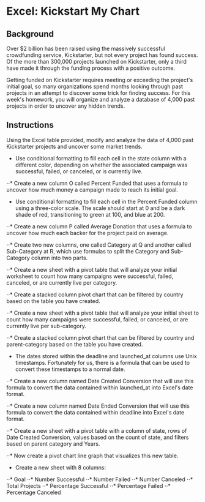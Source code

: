 # Excel: Kickstart My Chart


## Background

Over $2 billion has been raised using the massively successful crowdfunding service, Kickstarter, but not every project has found success. Of the more than 300,000 projects launched on Kickstarter, only a third have made it through the funding process with a positive outcome.

Getting funded on Kickstarter requires meeting or exceeding the project's initial goal, so many organizations spend months looking through past projects in an attempt to discover some trick for finding success. For this week's homework, you will organize and analyze a database of 4,000 past projects in order to uncover any hidden trends.


## Instructions

Using the Excel table provided, modify and analyze the data of 4,000 past Kickstarter projects and uncover some market trends.

* Use conditional formatting to fill each cell in the state column with a different color, depending on whether the associated campaign was successful, failed, or canceled, or is currently live.

⋅⋅* Create a new column O called Percent Funded that uses a formula to uncover how much money a campaign made to reach its initial goal.

* Use conditional formatting to fill each cell in the Percent Funded column using a three-color scale. The scale should start at 0 and be a dark shade of red, transitioning to green at 100, and blue at 200.

⋅⋅* Create a new column P called Average Donation that uses a formula to uncover how much each backer for the project paid on average.

⋅⋅* Create two new columns, one called Category at Q and another called Sub-Category at R, which use formulas to split the Category and Sub-Category column into two parts.

⋅⋅* Create a new sheet with a pivot table that will analyze your initial worksheet to count how many campaigns were successful, failed, canceled, or are currently live per category.

⋅⋅* Create a stacked column pivot chart that can be filtered by country based on the table you have created.

⋅⋅* Create a new sheet with a pivot table that will analyze your initial sheet to count how many campaigns were successful, failed, or canceled, or are currently live per sub-category.

⋅⋅* Create a stacked column pivot chart that can be filtered by country and parent-category based on the table you have created.

* The dates stored within the deadline and launched_at columns use Unix timestamps. Fortunately for us, there is a formula that can be used to convert these timestamps to a normal date.

⋅⋅* Create a new column named Date Created Conversion that will use this formula to convert the data contained within launched_at into Excel's date format.

⋅⋅* Create a new column named Date Ended Conversion that will use this formula to convert the data contained within deadline into Excel's date format.

⋅⋅* Create a new sheet with a pivot table with a column of state, rows of Date Created Conversion, values based on the count of state, and filters based on parent category and Years.

⋅⋅* Now create a pivot chart line graph that visualizes this new table.

* Create a new sheet with 8 columns:

⋅⋅* Goal
⋅⋅* Number Successful
⋅⋅* Number Failed
⋅⋅* Number Canceled
⋅⋅* Total Projects
⋅⋅* Percentage Successful
⋅⋅* Percentage Failed
⋅⋅* Percentage Canceled














